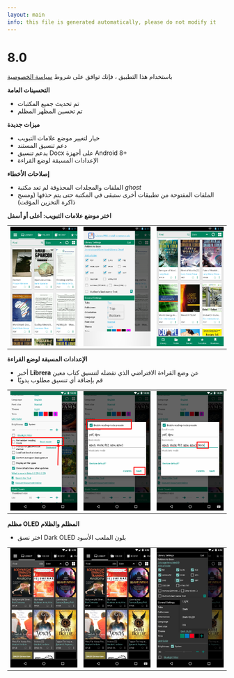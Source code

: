 ```yaml
---
layout: main
info: this file is generated automatically, please do not modify it
---
```


# 8.0

باستخدام هذا التطبيق ، فإنك توافق على شروط [سياسة الخصوصية](/wiki/PrivacyPolicy/ar)

**التحسينات العامة**

* تم تحديث جميع المكتبات
* تم تحسين المظهر المظلم

**ميزات جديدة**

* خيار لتغيير موضع علامات التبويب
* دعم تنسيق المستند
* يدعم تنسيق Docx على أجهزة Android 8+
* الإعدادات المسبقة لوضع القراءة

**إصلاحات الأخطاء**

* الملفات والمجلدات المحذوفة لم تعد مكتبة _ghost_
* الملفات المفتوحة من تطبيقات أخرى ستبقى في المكتبة حتى يتم حذفها (ومسح ذاكرة التخزين المؤقت)

**اختر موضع علامات التبويب: أعلى أو أسفل**

||||
|-|-|-|
|![](2.png)|![](3.png)|![](1.png)|

**الإعدادات المسبقة لوضع القراءة**

* أخبر **Librera** عن وضع القراءة الافتراضي الذي تفضله لتنسيق كتاب معين
* قم بإضافة أي تنسيق مطلوب يدويًا

||||
|-|-|-|
|![](4.png)|![](5.png)|![](6.png)|

**مظلم OLED المظلم والظلام**

* اختر نسق Dark OLED بلون الملعب الأسود

||||
|-|-|-|
|![](9.png)|![](8.png)|![](7.png)|

